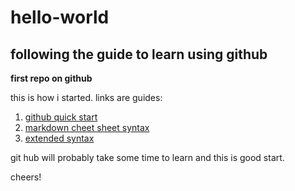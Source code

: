 # hello-world

## following the guide to learn using github

**first repo on github**

this is how i started. links are guides:
1. <a href="https://docs.github.com/en/get-started/quickstart/hello-world" target="_blank">github quick start</a>
2. <a href="https://www.markdownguide.org/cheat-sheet/" target="_blank">markdown cheet sheet syntax</a>
3. <a href="https://www.markdownguide.org/extended-syntax" target="_blank">extended syntax</a>

git hub will probably take some time to learn and this is good start.

cheers!
